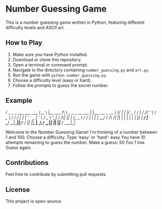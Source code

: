# Number Guessing Game

This is a number guessing game written in Python, featuring different difficulty levels and ASCII art.

## How to Play

1.  Make sure you have Python installed.
2.  Download or clone this repository.
3.  Open a terminal or command prompt.
4.  Navigate to the directory containing `number_guessing.py` and `art.py`.
5.  Run the game with `python number_guessing.py`.
6.  Choose a difficulty level (easy or hard).
7.  Follow the prompts to guess the secret number.

## Example

  / _ \_   _  ___  ___ ___  /__   \ |__   ___    /\ \ \_   _ _ __ ___ | |__   ___ _ __ 
 / /_\/ | | |/ _ \/ __/ __|   / /\/ '_ \ / _ \  /  \/ / | | | '_ ` _ \| '_ \ / _ \ '__|
/ /_\\| |_| |  __/\__ \__ \  / /  | | | |  __/ / /\  /| |_| | | | | | | |_) |  __/ |   
\____/ \__,_|\___||___/___/  \/   |_| |_|\___| \_\ \/  \__,_|_| |_| |_|_.__/ \___|_| 

Welcome to the Number Guessing Game!
I'm thinking of a number between 1 and 100.
Choose a difficulty. Type 'easy' or 'hard': easy
You have 10 attempts remaining to guess the number.
Make a guess: 50
Too 1  low.
Guess again.

## Contributions

Feel free to contribute by submitting pull requests.

## License

This project is open-source.
